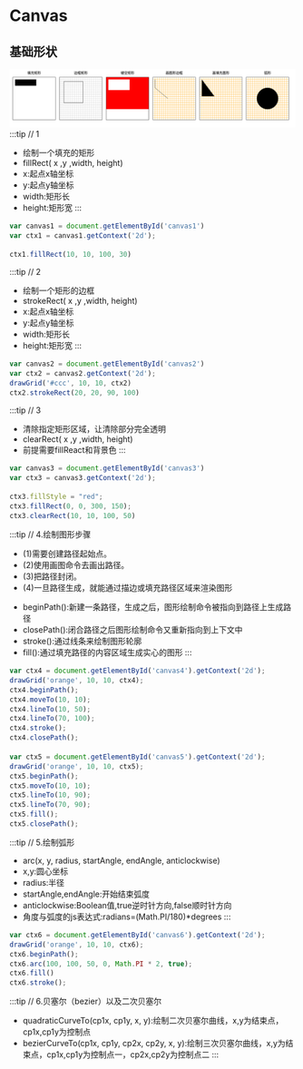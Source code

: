 # Canvas

## 基础形状
![img](../public/img/canvas1.png)
:::tip
// 1
* 绘制一个填充的矩形
* fillRect( x ,y ,width, height)
* x:起点x轴坐标
* y:起点y轴坐标
* width:矩形长
* height:矩形宽
:::
```js
var canvas1 = document.getElementById('canvas1')
var ctx1 = canvas1.getContext('2d');

ctx1.fillRect(10, 10, 100, 30)
```
:::tip
// 2
* 绘制一个矩形的边框
* strokeRect( x ,y ,width, height)
* x:起点x轴坐标
* y:起点y轴坐标
* width:矩形长
* height:矩形宽
:::
```js
var canvas2 = document.getElementById('canvas2')
var ctx2 = canvas2.getContext('2d');
drawGrid('#ccc', 10, 10, ctx2)
ctx2.strokeRect(20, 20, 90, 100)
```
:::tip
// 3
* 清除指定矩形区域，让清除部分完全透明
* clearRect( x ,y ,width, height)
* 前提需要fillReact和背景色
:::
```js
var canvas3 = document.getElementById('canvas3')
var ctx3 = canvas3.getContext('2d');

ctx3.fillStyle = "red";
ctx3.fillRect(0, 0, 300, 150);
ctx3.clearRect(10, 10, 100, 50)
```
:::tip
// 4.绘制图形步骤
* (1)需要创建路径起始点。
* (2)使用画图命令去画出路径。
* (3)把路径封闭。
* (4)一旦路径生成，就能通过描边或填充路径区域来渲染图形
>
* beginPath():新建一条路径，生成之后，图形绘制命令被指向到路径上生成路径
* closePath():闭合路径之后图形绘制命令又重新指向到上下文中
* stroke():通过线条来绘制图形轮廓
* fill():通过填充路径的内容区域生成实心的图形
:::
```js
var ctx4 = document.getElementById('canvas4').getContext('2d');
drawGrid('orange', 10, 10, ctx4);
ctx4.beginPath();
ctx4.moveTo(10, 10);
ctx4.lineTo(10, 50);
ctx4.lineTo(70, 100);
ctx4.stroke();
ctx4.closePath();

var ctx5 = document.getElementById('canvas5').getContext('2d');
drawGrid('orange', 10, 10, ctx5);
ctx5.beginPath();
ctx5.moveTo(10, 10);
ctx5.lineTo(10, 90);
ctx5.lineTo(70, 90);
ctx5.fill();
ctx5.closePath();
```
:::tip
// 5.绘制弧形
 * arc(x, y, radius, startAngle, endAngle, anticlockwise)
 * x,y:圆心坐标
 * radius:半径
 * startAngle,endAngle:开始结束弧度
 * anticlockwise:Boolean值,true逆时针方向,false顺时针方向
 * 角度与弧度的js表达式:radians=(Math.PI/180)*degrees
:::
```js
var ctx6 = document.getElementById('canvas6').getContext('2d');
drawGrid('orange', 10, 10, ctx6);
ctx6.beginPath();
ctx6.arc(100, 100, 50, 0, Math.PI * 2, true);
ctx6.fill()
ctx6.stroke();
```
:::tip
// 6.贝塞尔（bezier）以及二次贝塞尔
 * quadraticCurveTo(cp1x, cp1y, x, y):绘制二次贝塞尔曲线，x,y为结束点，cp1x,cp1y为控制点
 * bezierCurveTo(cp1x, cp1y, cp2x, cp2y, x, y):绘制三次贝塞尔曲线，x,y为结束点，cp1x,cp1y为控制点一，cp2x,cp2y为控制点二
 :::
